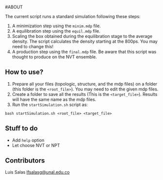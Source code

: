 #ABOUT

The current script runs a standard simulation following these steps:
1. A minimization step using the `minim.mdp` file.
2. A equilibration step using the `equil.mdp` file.
3. Scaling the box obtained during the equilibration stage to the average density. The script calculates the density starting at the 800ps. You may need to change this!
4. A production step using the `final.mdp` file. Be aware that this script was thought to produce on the NVT ensemble.

## How to use?

1. Prepare all your files (topologic, structure, and the mdp files) on a folder (this folder is the `<root_file>`). You may need to edit the given mdp files.
2. Create a folder to save all the results (This is the `<target_file>`). Results will have the same name as the mdp files.
3. Run the `startSimulation.sh` script as:
```
bash startSimulation.sh <root_file> <target_file>
```

## Stuff to do

- Add `help` option
- Let choose NVT or NPT

## Contributors

Luis Salas lfsalasg@unal.edu.co
